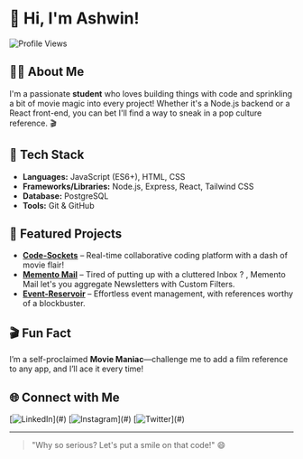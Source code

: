 # 👋 Hi, I'm Ashwin!

![Profile Views](https://komarev.com/ghpvc/?username=Ashwin-973)
<!-- You can add your avatar here if you'd like -->

## 👨‍🎓 About Me

I'm a passionate **student** who loves building things with code and sprinkling a bit of movie magic into every project! Whether it's a Node.js backend or a React front-end, you can bet I'll find a way to sneak in a pop culture reference. 🎬

## 🔧 Tech Stack

- **Languages:** JavaScript (ES6+), HTML, CSS
- **Frameworks/Libraries:** Node.js, Express, React, Tailwind CSS
- **Database:** PostgreSQL
- **Tools:** Git & GitHub

## 🚀 Featured Projects

- **[Code-Sockets](#)** – Real-time collaborative coding platform with a dash of movie flair!
- **[Memento Mail](#)** – Tired of putting up with a cluttered Inbox ? , Memento Mail let's you aggregate Newsletters with Custom Filters.
- **[Event-Reservoir](#)** – Effortless event management, with references worthy of a blockbuster.

## 🎬 Fun Fact

I’m a self-proclaimed **Movie Maniac**—challenge me to add a film reference to any app, and I’ll ace it every time!

## 🌐 Connect with Me

[![LinkedIn]([https://img.shields.io/badge/LinkedIn-blue?logo=linkedin](https://www.linkedin.com/in/ashwin-s-360606325/))](#)
[![Instagram]([https://img.shields.io/badge/Instagram-E4405F?logo=instagram&logoColor=white](https://www.instagram.com/_glenn_maxwell_32__/))](#)
[![Twitter]([https://img.shields.io/badge/Twitter-1DA1F2?logo=twitter&logoColor=white](https://x.com/Glenn_maxi_32))](#)

---

> "Why so serious? Let's put a smile on that code!" 😄

